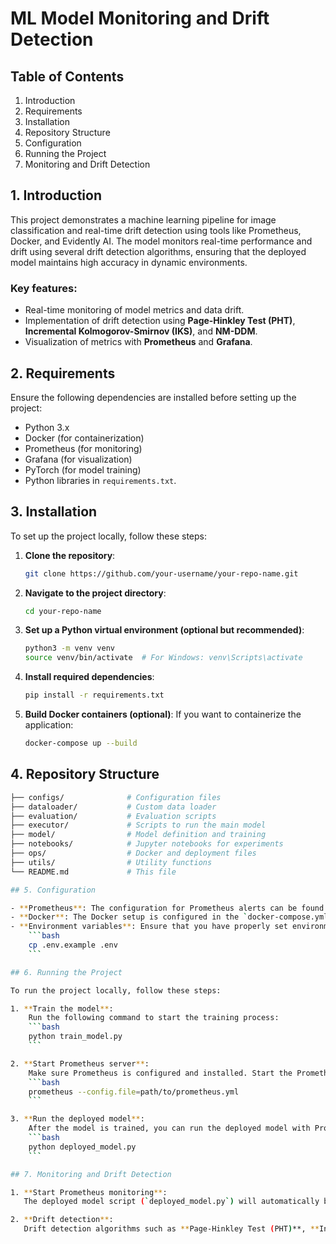 # ML Model Monitoring and Drift Detection

## Table of Contents
1. Introduction
2. Requirements
3. Installation
4. Repository Structure
5. Configuration
6. Running the Project
7. Monitoring and Drift Detection

## 1. Introduction

This project demonstrates a machine learning pipeline for image classification and real-time drift detection using tools like Prometheus, Docker, and Evidently AI. The model monitors real-time performance and drift using several drift detection algorithms, ensuring that the deployed model maintains high accuracy in dynamic environments.

### Key features:
- Real-time monitoring of model metrics and data drift.
- Implementation of drift detection using **Page-Hinkley Test (PHT)**, **Incremental Kolmogorov-Smirnov (IKS)**, and **NM-DDM**.
- Visualization of metrics with **Prometheus** and **Grafana**.

## 2. Requirements

Ensure the following dependencies are installed before setting up the project:

- Python 3.x
- Docker (for containerization)
- Prometheus (for monitoring)
- Grafana (for visualization)
- PyTorch (for model training)
- Python libraries in `requirements.txt`.

## 3. Installation

To set up the project locally, follow these steps:

1. **Clone the repository**:
    ```bash
    git clone https://github.com/your-username/your-repo-name.git
    ```

2. **Navigate to the project directory**:
    ```bash
    cd your-repo-name
    ```

3. **Set up a Python virtual environment (optional but recommended)**:
    ```bash
    python3 -m venv venv
    source venv/bin/activate  # For Windows: venv\Scripts\activate
    ```

4. **Install required dependencies**:
    ```bash
    pip install -r requirements.txt
    ```

5. **Build Docker containers (optional)**:
    If you want to containerize the application:
    ```bash
    docker-compose up --build
    ```

## 4. Repository Structure

```bash
├── configs/              # Configuration files
├── dataloader/           # Custom data loader
├── evaluation/           # Evaluation scripts
├── executor/             # Scripts to run the main model
├── model/                # Model definition and training
├── notebooks/            # Jupyter notebooks for experiments
├── ops/                  # Docker and deployment files
├── utils/                # Utility functions
└── README.md             # This file

## 5. Configuration

- **Prometheus**: The configuration for Prometheus alerts can be found in `configs/prometheus_rules.yaml`.
- **Docker**: The Docker setup is configured in the `docker-compose.yml` file located in the `ops/` folder.
- **Environment variables**: Ensure that you have properly set environment variables. You can use a `.env` file in the project directory. If an example file is provided, you can copy it:
    ```bash
    cp .env.example .env
    ```

## 6. Running the Project

To run the project locally, follow these steps:

1. **Train the model**:
    Run the following command to start the training process:
    ```bash
    python train_model.py
    ```

2. **Start Prometheus server**:
    Make sure Prometheus is configured and installed. Start the Prometheus server by running:
    ```bash
    prometheus --config.file=path/to/prometheus.yml
    ```

3. **Run the deployed model**:
    After the model is trained, you can run the deployed model with Prometheus monitoring enabled:
    ```bash
    python deployed_model.py
    ```

## 7. Monitoring and Drift Detection

1. **Start Prometheus monitoring**:
   The deployed model script (`deployed_model.py`) will automatically begin sending metrics to Prometheus, which will monitor model performance and detect drift.

2. **Drift detection**:
   Drift detection algorithms such as **Page-Hinkley Test (PHT)**, **Incremental Kolmogorov-Smirnov (IKS)**, and **NM-DDM** are implemented to detect data drift in real-time. The drift status is visualized using **Prometheus** and can be monitored via **Grafana**.
